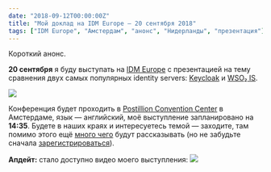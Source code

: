 ```yaml
---
date: "2018-09-12T00:00:00Z"
title: "Мой доклад на IDM Europe — 20 сентября 2018"
tags: ["IDM Europe", "Амстердам", "анонс", "Нидерланды", "презентация"]
---
```


Короткий анонс.

**20 сентября** я буду выступать на [IDM Europe](https://whitehallmedia.co.uk/idmeuropesep2018/) с презентацией на тему сравнения двух самых популярных identity servers: [Keycloak](https://www.keycloak.org/) и [WSO₂ IS](https://wso2.com/identity-and-access-management/).

<!--more-->

![](img:4.bp.blogspot.com/-LkM0S58F9n0/W5kNeyCNWKI/AAAAAAAAt3I/zzvvTGv0TjkVMD-41BEqjDV-a8uaIHaCgCKgBGAs/s1600/idm-europe-identity-server-comparison.png:a)

Конференция будет проходить в [Postillion Convention Center](https://www.postillionhotels.com/en-gb/conferenties-events/amsterdam) в Амстердаме, язык — английский, моё выступление запланировано на **14:35**. Будете в наших краях и интересуетесь темой — заходите, там помимо этого ещё [много чего](https://whitehallmedia.co.uk/idmeuropesep2018/programme/) будут рассказывать (но не забудьте сначала [зарегистрироваться](https://whitehallmedia.co.uk/idmeuropesep2018/registration)).

**Апдейт:** стало доступно видео моего выступления:
![](youtube:hnjBiGsEDoU)
